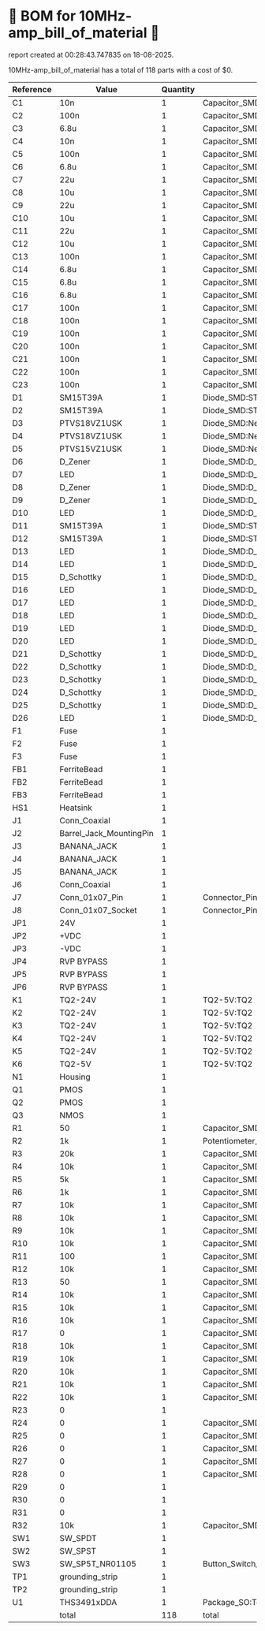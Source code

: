 # 📄 BOM for 10MHz-amp_bill_of_material 📄

report created at 00:28:43.747835 on 18-08-2025.

10MHz-amp_bill_of_material has a total of 118 parts with a cost of $0.

| Reference | Value | Quantity | part number | cost |
| --------- | ----- | -------- | ----------- | ---- |
| C1 | 10n | 1 | Capacitor_SMD:C_0603_1608Metric | $0 |
| C2 | 100n | 1 | Capacitor_SMD:C_0603_1608Metric | $0 |
| C3 | 6.8u | 1 | Capacitor_SMD:C_0603_1608Metric | $0 |
| C4 | 10n | 1 | Capacitor_SMD:C_0603_1608Metric | $0 |
| C5 | 100n | 1 | Capacitor_SMD:C_0603_1608Metric | $0 |
| C6 | 6.8u | 1 | Capacitor_SMD:C_0603_1608Metric | $0 |
| C7 | 22u | 1 | Capacitor_SMD:C_0603_1608Metric | $0 |
| C8 | 10u | 1 | Capacitor_SMD:C_0603_1608Metric | $0 |
| C9 | 22u | 1 | Capacitor_SMD:C_0603_1608Metric | $0 |
| C10 | 10u | 1 | Capacitor_SMD:C_0603_1608Metric | $0 |
| C11 | 22u | 1 | Capacitor_SMD:C_0603_1608Metric | $0 |
| C12 | 10u | 1 | Capacitor_SMD:C_0603_1608Metric | $0 |
| C13 | 100n | 1 | Capacitor_SMD:C_0603_1608Metric | $0 |
| C14 | 6.8u | 1 | Capacitor_SMD:C_0603_1608Metric | $0 |
| C15 | 6.8u | 1 | Capacitor_SMD:C_0603_1608Metric | $0 |
| C16 | 6.8u | 1 | Capacitor_SMD:C_0603_1608Metric | $0 |
| C17 | 100n | 1 | Capacitor_SMD:C_0603_1608Metric | $0 |
| C18 | 100n | 1 | Capacitor_SMD:C_0603_1608Metric | $0 |
| C19 | 100n | 1 | Capacitor_SMD:C_0603_1608Metric | $0 |
| C20 | 100n | 1 | Capacitor_SMD:C_0603_1608Metric | $0 |
| C21 | 100n | 1 | Capacitor_SMD:C_0603_1608Metric | $0 |
| C22 | 100n | 1 | Capacitor_SMD:C_0603_1608Metric | $0 |
| C23 | 100n | 1 | Capacitor_SMD:C_0603_1608Metric | $0 |
| D1 | SM15T39A | 1 | Diode_SMD:ST_D_SMC | $0 |
| D2 | SM15T39A | 1 | Diode_SMD:ST_D_SMC | $0 |
| D3 | PTVS18VZ1USK | 1 | Diode_SMD:Nexperia_DSN1608-2_1.6x0.8mm | $0 |
| D4 | PTVS18VZ1USK | 1 | Diode_SMD:Nexperia_DSN1608-2_1.6x0.8mm | $0 |
| D5 | PTVS15VZ1USK | 1 | Diode_SMD:Nexperia_DSN1608-2_1.6x0.8mm | $0 |
| D6 | D_Zener | 1 | Diode_SMD:D_0603_1608Metric | $0 |
| D7 | LED | 1 | Diode_SMD:D_0603_1608Metric | $0 |
| D8 | D_Zener | 1 | Diode_SMD:D_0603_1608Metric | $0 |
| D9 | D_Zener | 1 | Diode_SMD:D_0603_1608Metric | $0 |
| D10 | LED | 1 | Diode_SMD:D_0603_1608Metric | $0 |
| D11 | SM15T39A | 1 | Diode_SMD:ST_D_SMC | $0 |
| D12 | SM15T39A | 1 | Diode_SMD:ST_D_SMC | $0 |
| D13 | LED | 1 | Diode_SMD:D_0603_1608Metric | $0 |
| D14 | LED | 1 | Diode_SMD:D_0603_1608Metric | $0 |
| D15 | D_Schottky | 1 | Diode_SMD:D_0603_1608Metric | $0 |
| D16 | LED | 1 | Diode_SMD:D_0603_1608Metric | $0 |
| D17 | LED | 1 | Diode_SMD:D_0603_1608Metric | $0 |
| D18 | LED | 1 | Diode_SMD:D_0603_1608Metric | $0 |
| D19 | LED | 1 | Diode_SMD:D_0603_1608Metric | $0 |
| D20 | LED | 1 | Diode_SMD:D_0603_1608Metric | $0 |
| D21 | D_Schottky | 1 | Diode_SMD:D_0603_1608Metric | $0 |
| D22 | D_Schottky | 1 | Diode_SMD:D_0603_1608Metric | $0 |
| D23 | D_Schottky | 1 | Diode_SMD:D_0603_1608Metric | $0 |
| D24 | D_Schottky | 1 | Diode_SMD:D_0603_1608Metric | $0 |
| D25 | D_Schottky | 1 | Diode_SMD:D_0603_1608Metric | $0 |
| D26 | LED | 1 | Diode_SMD:D_0603_1608Metric | $0 |
| F1 | Fuse | 1 |  | $0 |
| F2 | Fuse | 1 |  | $0 |
| F3 | Fuse | 1 |  | $0 |
| FB1 | FerriteBead | 1 |  | $0 |
| FB2 | FerriteBead | 1 |  | $0 |
| FB3 | FerriteBead | 1 |  | $0 |
| HS1 | Heatsink | 1 |  | $0 |
| J1 | Conn_Coaxial | 1 |  | $0 |
| J2 | Barrel_Jack_MountingPin | 1 |  | $0 |
| J3 | BANANA_JACK | 1 |  | $0 |
| J4 | BANANA_JACK | 1 |  | $0 |
| J5 | BANANA_JACK | 1 |  | $0 |
| J6 | Conn_Coaxial | 1 |  | $0 |
| J7 | Conn_01x07_Pin | 1 | Connector_PinHeader_2.54mm:PinHeader_1x07_P2.54mm_Horizontal | $0 |
| J8 | Conn_01x07_Socket | 1 | Connector_PinSocket_2.54mm:PinSocket_1x07_P2.54mm_Vertical | $0 |
| JP1 | 24V | 1 |  | $0 |
| JP2 | +VDC | 1 |  | $0 |
| JP3 | -VDC | 1 |  | $0 |
| JP4 | RVP BYPASS | 1 |  | $0 |
| JP5 | RVP BYPASS | 1 |  | $0 |
| JP6 | RVP BYPASS | 1 |  | $0 |
| K1 | TQ2-24V | 1 | TQ2-5V:TQ2 | $0 |
| K2 | TQ2-24V | 1 | TQ2-5V:TQ2 | $0 |
| K3 | TQ2-24V | 1 | TQ2-5V:TQ2 | $0 |
| K4 | TQ2-24V | 1 | TQ2-5V:TQ2 | $0 |
| K5 | TQ2-24V | 1 | TQ2-5V:TQ2 | $0 |
| K6 | TQ2-5V | 1 | TQ2-5V:TQ2 | $0 |
| N1 | Housing | 1 |  | $0 |
| Q1 | PMOS | 1 |  | $0 |
| Q2 | PMOS | 1 |  | $0 |
| Q3 | NMOS | 1 |  | $0 |
| R1 | 50 | 1 | Capacitor_SMD:C_0603_1608Metric | $0 |
| R2 | 1k | 1 | Potentiometer_THT:Potentiometer_Alps_RK09Y11_Single_Horizontal | $0 |
| R3 | 20k | 1 | Capacitor_SMD:C_0603_1608Metric | $0 |
| R4 | 10k | 1 | Capacitor_SMD:C_0603_1608Metric | $0 |
| R5 | 5k | 1 | Capacitor_SMD:C_0603_1608Metric | $0 |
| R6 | 1k | 1 | Capacitor_SMD:C_0603_1608Metric | $0 |
| R7 | 10k | 1 | Capacitor_SMD:C_0603_1608Metric | $0 |
| R8 | 10k | 1 | Capacitor_SMD:C_0603_1608Metric | $0 |
| R9 | 10k | 1 | Capacitor_SMD:C_0603_1608Metric | $0 |
| R10 | 10k | 1 | Capacitor_SMD:C_0603_1608Metric | $0 |
| R11 | 100 | 1 | Capacitor_SMD:C_0603_1608Metric | $0 |
| R12 | 10k | 1 | Capacitor_SMD:C_0603_1608Metric | $0 |
| R13 | 50 | 1 | Capacitor_SMD:C_0603_1608Metric | $0 |
| R14 | 10k | 1 | Capacitor_SMD:C_0603_1608Metric | $0 |
| R15 | 10k | 1 | Capacitor_SMD:C_0603_1608Metric | $0 |
| R16 | 10k | 1 | Capacitor_SMD:C_0603_1608Metric | $0 |
| R17 | 0 | 1 | Capacitor_SMD:C_0603_1608Metric | $0 |
| R18 | 10k | 1 | Capacitor_SMD:C_0603_1608Metric | $0 |
| R19 | 10k | 1 | Capacitor_SMD:C_0603_1608Metric | $0 |
| R20 | 10k | 1 | Capacitor_SMD:C_0603_1608Metric | $0 |
| R21 | 10k | 1 | Capacitor_SMD:C_0603_1608Metric | $0 |
| R22 | 10k | 1 | Capacitor_SMD:C_0603_1608Metric | $0 |
| R23 | 0 | 1 |  | $0 |
| R24 | 0 | 1 | Capacitor_SMD:C_0603_1608Metric | $0 |
| R25 | 0 | 1 | Capacitor_SMD:C_0603_1608Metric | $0 |
| R26 | 0 | 1 | Capacitor_SMD:C_0603_1608Metric | $0 |
| R27 | 0 | 1 | Capacitor_SMD:C_0603_1608Metric | $0 |
| R28 | 0 | 1 | Capacitor_SMD:C_0603_1608Metric | $0 |
| R29 | 0 | 1 |  | $0 |
| R30 | 0 | 1 |  | $0 |
| R31 | 0 | 1 |  | $0 |
| R32 | 10k | 1 | Capacitor_SMD:C_0603_1608Metric | $0 |
| SW1 | SW_SPDT | 1 |  | $0 |
| SW2 | SW_SPST | 1 |  | $0 |
| SW3 | SW_SP5T_NR01105 | 1 | Button_Switch_THT:SW_NKK_NR01 | $0 |
| TP1 | grounding_strip | 1 |  | $0 |
| TP2 | grounding_strip | 1 |  | $0 |
| U1 | THS3491xDDA | 1 | Package_SO:Texas_R-PDSO-G8_EP2.95x4.9mm_Mask2.4x3.1mm | $0 |
|  | total | 118 | total | $0 |
